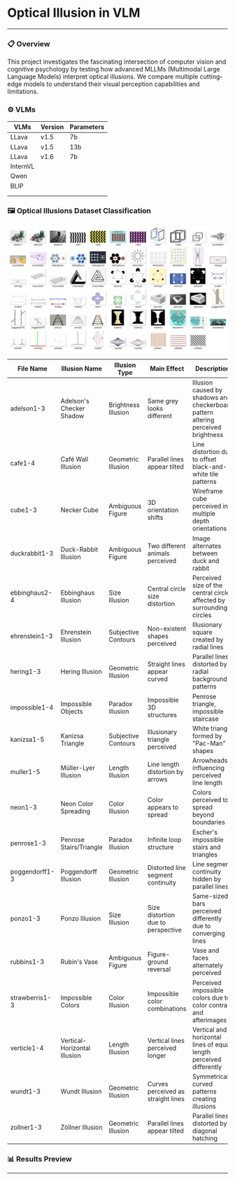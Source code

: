 # Optical Illusion in VLM
---
### 📋 Overview
This project investigates the fascinating intersection of computer vision and cognitive psychology by testing how advanced MLLMs (Multimodal Large Language Models) interpret optical illusions. We compare multiple cutting-edge models to understand their visual perception capabilities and limitations.

### ⚙️ VLMs
| VLMs | Version | Parameters |
|--------|------------------|---------|
|LLava|v1.5|7b|
|LLava|v1.5|13b|
|LLava|v1.6|7b|
|InternVL | | |
|Qwen| | |
|BLIP| | |
| | | |
| | | |

### 🖼️ Optical Illusions Dataset Classification
![Image](https://raw.githubusercontent.com/LeeKyoungGyu/mllm/main/images.png)


| File Name | Illusion Name | Illusion Type | Main Effect | Description |
|-----------|---------------|---------------|-------------|-------------|
| adelson1-3 | Adelson's Checker Shadow | Brightness Illusion | Same grey looks different | Illusion caused by shadows and checkerboard pattern altering perceived brightness |
| cafe1-4 | Café Wall Illusion | Geometric Illusion | Parallel lines appear tilted | Line distortion due to offset black-and-white tile patterns |
| cube1-3 | Necker Cube | Ambiguous Figure | 3D orientation shifts | Wireframe cube perceived in multiple depth orientations |
| duckrabbit1-3 | Duck-Rabbit Illusion | Ambiguous Figure | Two different animals perceived | Image alternates between duck and rabbit |
| ebbinghaus2-4 | Ebbinghaus Illusion | Size Illusion | Central circle size distortion | Perceived size of the central circle affected by surrounding circles |
| ehrenstein1-3 | Ehrenstein Illusion | Subjective Contours | Non-existent shapes perceived | Illusionary square created by radial lines |
| hering1-3 | Hering Illusion | Geometric Illusion | Straight lines appear curved | Parallel lines distorted by radial background patterns |
| impossible1-4 | Impossible Objects | Paradox Illusion | Impossible 3D structures | Penrose triangle, impossible staircase |
| kanizsa1-5 | Kanizsa Triangle | Subjective Contours | Illusionary triangle perceived | White triangle formed by "Pac-Man" shapes |
| muller1-5 | Müller-Lyer Illusion | Length Illusion | Line length distortion by arrows | Arrowheads influencing perceived line length |
| neon1-3 | Neon Color Spreading | Color Illusion | Color appears to spread | Colors perceived to spread beyond boundaries |
| penrose1-3 | Penrose Stairs/Triangle | Paradox Illusion | Infinite loop structure | Escher's impossible stairs and triangles |
| poggendorff1-3 | Poggendorff Illusion | Geometric Illusion | Distorted line segment continuity | Line segment continuity hidden by parallel lines |
| ponzo1-3 | Ponzo Illusion | Size Illusion | Size distortion due to perspective | Same-sized bars perceived differently due to converging lines |
| rubbins1-3 | Rubin's Vase | Ambiguous Figure | Figure-ground reversal | Vase and faces alternately perceived |
| strawberris1-3 | Impossible Colors | Color Illusion | Impossible color combinations | Perceived impossible colors due to color contrast and afterimages |
| verticle1-4 | Vertical-Horizontal Illusion | Length Illusion | Vertical lines perceived longer | Vertical and horizontal lines of equal length perceived differently |
| wundt1-3 | Wundt Illusion | Geometric Illusion | Curves perceived as straight lines | Symmetrical curved patterns creating illusions |
| zollner1-3 | Zöllner Illusion | Geometric Illusion | Parallel lines appear tilted | Parallel lines distorted by diagonal hatching |



### 📊 Results Preview
---

